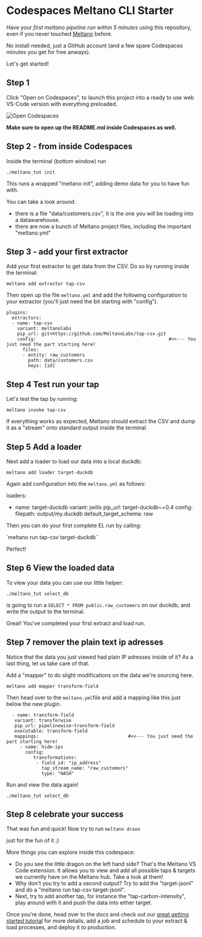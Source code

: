 # Codespaces Meltano CLI Starter
Have your *first meltano pipeline run within 5 minutes* using this repository, even if you never touched [Meltano](https://github.com/meltano) before.

No install needed, just a GitHub account (and a few spare Codespaces minutes you get for free anways).

Let's get started!

## Step 1 ##
Click "Open on Codespaces", to launch this project into a ready to use web VS-Code version with everything preloaded.


![Open Codespaces](https://github.com/sbalnojan/meltano-codespace-ready/blob/da4f22d17e3dedfaaafea42c89a7176e1e198e52/codespaceOpen.gif)

**Make sure to open up the README.md inside Codespaces as well.**

## Step 2 - from inside Codespaces ## 
Inside the terminal (bottom window) run 

`./meltano_tut init` 

This runs a wrapped "meltano init", adding demo data for you to have fun with.

You can take a look around:
- there is a file "data/customers.csv", it is the one you will be loading into a datawarehouse.
- there are now a bunch of Meltano project files, including the important "meltano.yml"

## Step 3  - add your first extractor ##

Add your first extractor to get data from the CSV. Do so by running inside the terminal:

`meltano add extractor tap-csv`

Then open up the file `meltano.yml` and add the following configuration to your extractor (you'll just need the bit starting with "config").

```
plugins:
  extractors:
  - name: tap-csv
    variant: meltanolabs
    pip_url: git+https://github.com/MeltanoLabs/tap-csv.git
    config:                                                 #<<--- You just need the part starting here!
      files:
      - entity: raw_customers
        path: data/customers.csv
        keys: [id]
```

## Step 4 Test run your tap ##


Let's test the tap by running:

`meltano invoke tap-csv`

If everything works as expected, Meltano should extract the CSV and dump it as a "stream" onto standard output inside the terminal.

## Step 5 Add a loader ##

Next add a loader to load our data into a local duckdb:

`meltano add loader target-duckdb`

Again add configuration into the `meltano.yml` as follows: 

  loaders:
  - name: target-duckdb
    variant: jwills
    pip_url: target-duckdb~=0.4
    config:
      filepath: output/my.duckdb
      default_target_schema: raw

Then you can do your first complete EL run by calling: 

`meltano run tap-csv target-duckdb``

Perfect!

## Step 6 View the loaded data ##
To view your data you can use our little helper:

`./meltano_tut select_db`

is going to run a `SELECT * FROM public.raw_customers` on our duckdb, and write the output to the terminal.

Great! You've completed your first extract and load run.

## Step 7 remover the plain text ip adresses ##

Notice that the data you just viewed had plain IP adresses inside of it? As a last thing,
let us take care of that. 

Add a "mapper" to do slight modifications on the data we're sourcing here.

`meltano add mapper transform-field`

 Then head over to the `meltano.yml`file and add a mapping like this just below the new plugin.

 ```
   - name: transform-field
    variant: transferwise
    pip_url: pipelinewise-transform-field
    executable: transform-field
    mappings:                                 #<<--- You just need the part starting here!
      - name: hide-ips
        config:
           transformations:
            - field_id: "ip_address"
              tap_stream_name: "raw_customers"
              type: "HASH"
 ```          
            
Run and view the data again!

`./meltano_tut select_db`

## Step 8 celebrate your success ##

That was fun and quick! Now try to run 
`meltano draon` 

just for the fun of it ;)

More things you can explore inside this codespace: 
- Do you see the little dragon on the left hand side? That's the Meltano VS Code extension. It allows you to view and add all possible taps & targets we currently have on the Meltano hub. Take a look at them!
- Why don't you try to add a second output? Try to add the "target-jsonl" and do a "meltano run tap-csv target-jsonl".
- Next, try to add another tap, for instance the "tap-carbon-intensity", play around with it and push the data into either target.

Once you're done, head over to the docs and check out our [great getting started tutorial](https://docs.meltano.com/) for more details, add a job and schedule to your extract & load processes, and deploy it to production.
